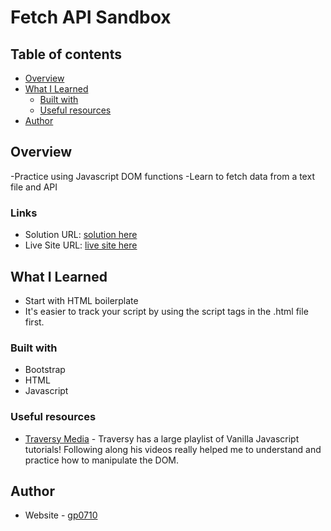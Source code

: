 # Fetch API Sandbox

## Table of contents

- [Overview](#overview)
- [What I Learned](#my-process)
  - [Built with](#built-with)
  - [Useful resources](#useful-resources)
- [Author](#author)


## Overview

-Practice using Javascript DOM functions
-Learn to fetch data from a text file and API

### Links

- Solution URL: [solution here]()
- Live Site URL: [live site here]()

## What I Learned
- Start with HTML boilerplate
- It's easier to track your script by using the script tags in the .html file first.

### Built with

- Bootstrap
- HTML
- Javascript

### Useful resources

- [Traversy Media](https://www.youtube.com/watch?v=Oive66jrwBs&list=PLillGF-RfqbbnEGy3ROiLWk7JMCuSyQtX&index=15) - Traversy has a large playlist of Vanilla Javascript tutorials! Following along his videos really helped me to understand and practice how to manipulate the DOM. 

## Author

- Website - [gp0710](https://www.github.com/gp0710)
